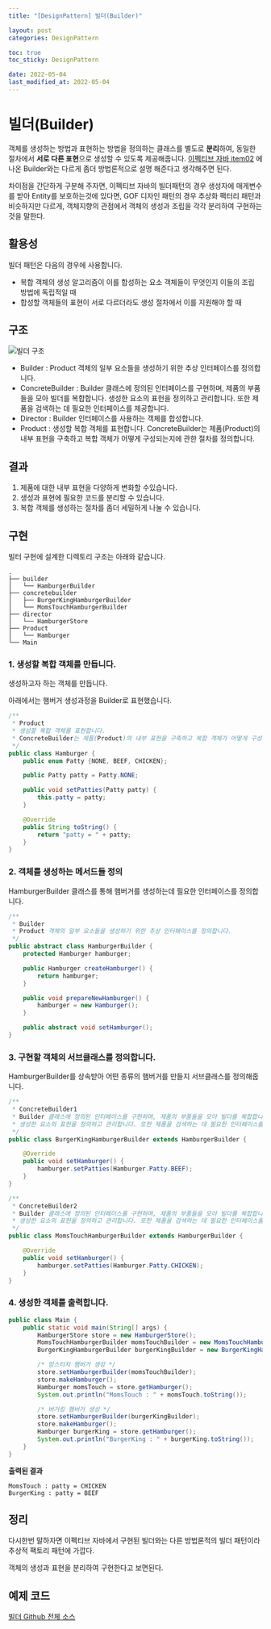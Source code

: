 ```yaml
---
title: "[DesignPattern] 빌더(Builder)"

layout: post
categories: DesignPattern

toc: true
toc_sticky: DesignPattern

date: 2022-05-04
last_modified_at: 2022-05-04
---
```


# 빌더(Builder)

객체를 생성하는 방법과 표현하는 방법을 정의하는 클래스를 별도로 **분리**하여, 동일한 절차에서 **서로 다른 표현**으로 생성할 수 있도록 제공해줍니다.
[이펙티브 자바 item02](https://dh37789.github.io/effectivejava/item02/) 에 나온 Builder와는 다르게 좀더 방법론적으로 설명 해준다고 생각해주면 된다.

차이점을 간단하게 구분해 주자면, 이펙티브 자바의 빌더패턴의 경우 생성자에 매게변수를 받아 Entity를 보호하는것에 있다면,
GOF 디자인 패턴의 경우 추상화 팩터리 패턴과 비슷하지만 다르게, 객체지향의 관점에서 객체의 생성과 조립을 각각 분리하여 구현하는것을 말한다.

## 활용성

빌더 패턴은 다음의 경우에 사용합니다.

- 복합 객체의 생성 알고리즘이 이를 합성하는 요소 객체들이 무엇인지 이들의 조립 방법에 독립적일 때
- 합성할 객체들의 표현이 서로 다르더라도 생성 절차에서 이를 지원해야 할 때

## 구조

![빌더 구조]({{site.url}}/public/image/2022/2022-05-02/builder.png)

- Builder : Product 객체의 일부 요소들을 생성하기 위한 추상 인터페이스를 정의합니다.
- ConcreteBuilder : Builder 클래스에 정의된 인터페이스를 구현하며, 제품의 부품들을 모아 빌더를 복합합니다. 생성한 요소의 표헌을 정의하고 관리합니다. 또한 제품을 검색하는 데 필요한 인터페이스를 제공합니다.
- Director : Builder 인터페이스를 사용하는 객체를 합성합니다.
- Product : 생성할 복합 객체를 표현합니다. ConcreteBuilder는 제품(Product)의 내부 표현을 구축하고 복합 객체가 어떻게 구성되는지에 관한 절차를 정의합니다.

## 결과

1. 제품에 대한 내부 표현을 다양하게 변화할 수있습니다.
2. 생성과 표현에 필요한 코드를 분리할 수 있습니다.
3. 복합 객체를 생성하는 절차를 좀더 세밀하게 나눌 수 있습니다.

## 구현

빌터 구현에 설계한 디렉토리 구조는 아래와 같습니다.

```
.
├── builder
│   └── HamburgerBuilder
├── concretebuilder
│   ├── BurgerKingHamburgerBuilder
│   └── MomsTouchHamburgerBuilder
├── director
│   └── HamburgerStore
├── Product
│   └── Hamburger
└── Main
```

### 1. 생성할 복합 객체를 만듭니다.

생성하고자 하는 객체를 만듭니다.

아래에서는 햄버거 생성과정을 Builder로 표현했습니다.

```java
/**
 * Product
 * 생성할 복합 객체를 표현합니다.
 * ConcreteBuilder는 제품(Product)의 내부 표현을 구축하고 복합 객체가 어떻게 구성되는지에 관한 절차를 정의합니다.
 */
public class Hamburger {
    public enum Patty {NONE, BEEF, CHICKEN};

    public Patty patty = Patty.NONE;

    public void setPatties(Patty patty) {
        this.patty = patty;
    }

    @Override
    public String toString() {
        return "patty = " + patty;
    }
}
```

### 2. 객체를 생성하는 메서드들 정의

HamburgerBuilder 클래스를 통해 햄버거를 생성하는데 필요한 인터페이스를 정의합니다.

```java
/**
 * Builder
 * Product 객체의 일부 요소들을 생성하기 위한 추상 인터페이스를 정의합니다.
 */
public abstract class HamburgerBuilder {
    protected Hamburger hamburger;

    public Hamburger createHamburger() {
        return hamburger;
    }

    public void prepareNewHamburger() {
        hamburger = new Hamburger();
    }

    public abstract void setHamburger();
}
```

### 3. 구현할 객체의 서브클래스를 정의합니다.

HamburgerBuilder를 상속받아 어떤 종류의 햄버거를 만들지 서브클래스를 정의해줍니다.

```java
/**
 * ConcreteBuilder1
 * Builder 클래스에 정의된 인터페이스를 구현하며, 제품의 부품들을 모아 빌더를 복합합니다.
 * 생성한 요소의 표헌을 정의하고 관리합니다. 또한 제품을 검색하는 데 필요한 인터페이스를 제공합니다.
 */
public class BurgerKingHamburgerBuilder extends HamburgerBuilder {

    @Override
    public void setHamburger() {
        hamburger.setPatties(Hamburger.Patty.BEEF);
    }
}

/**
 * ConcreteBuilder2
 * Builder 클래스에 정의된 인터페이스를 구현하며, 제품의 부품들을 모아 빌더를 복합합니다.
 * 생성한 요소의 표헌을 정의하고 관리합니다. 또한 제품을 검색하는 데 필요한 인터페이스를 제공합니다.
 */
public class MomsTouchHamburgerBuilder extends HamburgerBuilder {

    @Override
    public void setHamburger() {
        hamburger.setPatties(Hamburger.Patty.CHICKEN);
    }
}

```

### 4. 생성한 객체를 출력합니다.

```java
public class Main {
    public static void main(String[] args) {
        HamburgerStore store = new HamburgerStore();
        MomsTouchHamburgerBuilder momsTouchBuilder = new MomsTouchHamburgerBuilder();
        BurgerKingHamburgerBuilder burgerKingBuilder = new BurgerKingHamburgerBuilder();

        /* 맘스터치 햄버거 생성 */
        store.setHamburgerBuilder(momsTouchBuilder);
        store.makeHamburger();
        Hamburger momsTouch = store.getHamburger();
        System.out.println("MomsTouch : " + momsTouch.toString());

        /* 버거킹 햄버거 생성 */
        store.setHamburgerBuilder(burgerKingBuilder);
        store.makeHamburger();
        Hamburger burgerKing = store.getHamburger();
        System.out.println("BurgerKing : " + burgerKing.toString());
    }
}
```

**출력된 결과**

```shell
MomsTouch : patty = CHICKEN
BurgerKing : patty = BEEF
```

## 정리

다시한번 말하자면 이펙티브 자바에서 구현된 빌더와는 다른 방법론적의 빌더 패턴이라 추상적 팩토리 패턴에 가깝다.

객체의 생성과 표현을 분리하여 구현한다고 보면된다.

## 예제 코드

[빌더 Github 전체 소스](https://github.com/dh37789/design-pattern/tree/main/src/com/design/pattern/No02Builder)

